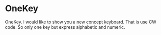 # OneKey
OneKey. I would like to show you a new concept keyboard. That is use CW code. So only one key but express alphabetic and numeric.
